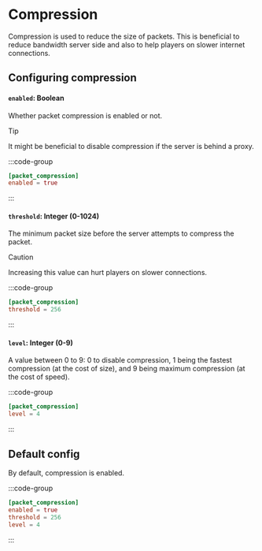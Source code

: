 # Compression
Compression is used to reduce the size of packets. This is beneficial to reduce bandwidth server side and also to help players on slower internet connections.

## Configuring compression

#### `enabled`: Boolean
Whether packet compression is enabled or not.

> [!TIP]
> It might be beneficial to disable compression if the server is behind a proxy.

:::code-group
```toml [features.toml] {2}
[packet_compression]
enabled = true
```
:::

#### `threshold`: Integer (0-1024)

The minimum packet size before the server attempts to compress the packet.

> [!CAUTION]
> Increasing this value can hurt players on slower connections.

:::code-group
```toml [features.toml] {2}
[packet_compression]
threshold = 256
```
:::

#### `level`: Integer (0-9)

A value between 0 to 9: 0 to disable compression, 1 being the fastest compression (at the cost of size), and 9 being maximum compression (at the cost of speed).

:::code-group
```toml [features.toml] {2}
[packet_compression]
level = 4
```
:::

## Default config

By default, compression is enabled.

:::code-group
```toml [features.toml]
[packet_compression]
enabled = true
threshold = 256
level = 4
```
:::
